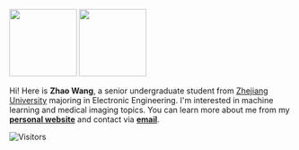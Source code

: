 <img src="https://github-readme-stats.vercel.app/api?username=kyfafyd&count_private=true&show_icons=true&layout=compact&hide=prs&hide_title=true" height="120"> <img src="https://github-readme-stats.vercel.app/api/top-langs/?username=kyfafyd&layout=compact&exclude_repo=HDL-ZJU&hide_title=true&langs_count=4" height="120">

Hi! Here is **Zhao Wang**, a senior undergraduate student from [Zhejiang University](http://www.zju.edu.cn/english/) majoring in Electronic Engineering. 
I'm interested in machine learning and medical imaging topics.
You can learn more about me from my **[personal website](http://kyfafyd.wang/)** and contact via **[email](mailto:kyfafyd@zju.edu.cn)**.

![Visitors](https://visitor-badge.laobi.icu/badge?page_id=Kyfafyd) 
<!--BTW, my PhD life will start from 2021 fall at [The Chinese University of Hong Kong](http://www.cuhk.edu.hk/), don't hesitate to get in touch if you can go along! 
-->


<!--
**Kyfafyd/kyfafyd** is a ✨ _special_ ✨ repository because its `README.md` (this file) appears on your GitHub profile.

Here are some ideas to get you started:

- 🔭 I’m currently working on ...
- 🌱 I’m currently learning ...
- 👯 I’m looking to collaborate on ...
- 🤔 I’m looking for help with ...
- 💬 Ask me about ...
- 📫 How to reach me: ...
- 😄 Pronouns: ...
- ⚡ Fun fact: ...
-->

